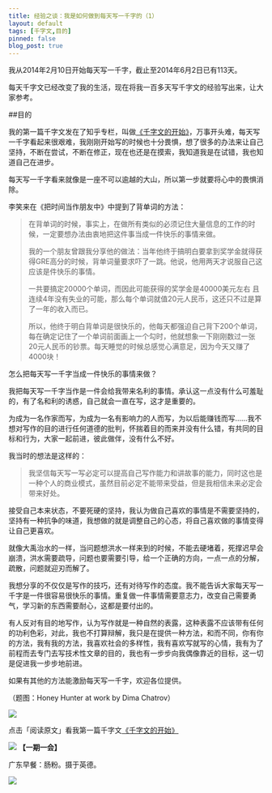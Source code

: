 ```yaml
---
title: 经验之谈：我是如何做到每天写一千字的（1）
layout: default
tags: [千字文,目的]
pinned: false
blog_post: true
---
```





我从2014年2月10日开始每天写一千字，截止至2014年6月2日已有113天。

每天千字文已经改变了我的生活，现在将我一百多天写千字文的经验写出来，让大家参考。


##目的

我的第一篇千字文发在了知乎专栏，叫做[《千字文的开始》](http://zhuanlan.zhihu.com/cnfeat/19674449)，万事开头难，每天写一千字看起来很艰难，我刚刚开始写的时候也十分畏惧，想了很多的办法来让自己坚持，不断在尝试，不断在修正，现在也还是在摸索，我知道我是在试错，我也知道自己在进步。

每天写一千字看来就像是一座不可以逾越的大山，所以第一步就要将心中的畏惧消除。

李笑来在《把时间当作朋友中》中提到了背单词的方法：

>在背单词的时候，事实上，在做所有类似的必须记住大量信息的工作的时候，一定要想办法由衷地把这件事当成一件快乐的事情来做。
>
>我的一个朋友曾跟我分享他的做法：当年他终于搞明白要拿到奖学金就得获得GRE高分的时候，背单词量要求吓了一跳。他说，他用两天才说服自己这应该是件快乐的事情。
>
>一共要搞定20000个单词，而因此可能获得的奖学金是40000美元左右 且连续4年没有失业的可能，那么每个单词就值20元人民币，这还只不过是算了一年的收入而已。
>
>所以，他终于明白背单词是很快乐的，他每天都强迫自己背下200个单词，每在确定记住了一个单词前面画上一个勾时，他就想象一下刚刚数过一张20元人民币的钞票。每天睡觉的时候总感觉心满意足，因为今天又赚了4000块！

怎么把每天写一千字当成一件快乐的事情来做？

我把每天写一千字当作是一件会给我带来名利的事情。承认这一点没有什么可羞耻的，有了名和利的诱惑，自己就会一直在写，这才是重要的。

为成为一名作家而写，为成为一名有影响力的人而写，为以后能赚钱而写……我不想对写作的目的进行任何道德的批判，怀揣着目的而来并没有什么错，有共同的目标和行为，大家一起前进，彼此做伴，没有什么不好。

我当时的想法是这样的：

>我坚信每天写一写必定可以提高自己写作能力和讲故事的能力，同时这也是一种个人的商业模式，虽然目前必定不能带来受益，但是我相信未来必定会带来好处。

接受自己本来状态，不要死硬的坚持，我认为做自己喜欢的事情是不需要坚持的，坚持有一种抗争的味道，我想做的就是调整自己的心态，将自己喜欢做的事情变得让自己更喜欢。

就像大禹治水的一样，当问题想洪水一样来到的时候，不能去硬堵着，死撑迟早会崩溃，洪水需要疏导，问题也要需要引导，给一个正确的方向，一点一点的分解，疏散，问题就迎刃而解了。

我想分享的不仅仅是写作的技巧，还有对待写作的态度。我不能告诉大家每天写一千字是一件很容易很快乐的事情。重复做一件事情需要意志力，改变自己需要勇气，学习新的东西需要耐心，这都是要付出的。

有人反对有目的地写作，认为写作就是一种自然的表露，这种表露不应该带有任何的功利色彩，对此，我也不打算辩解，我只是在提供一种方法，和而不同，你有你的方法，我有我的方法，我喜欢社会的多样性，我有喜欢写就写的心情，我有为了前程而去专门去写技术性文章的目的，我也有一步步向我偶像靠近的目标，这一切是促进我一步步地前进。

如果有其他的方法能激励每天写一千字，欢迎各位提供。

（题图：Honey Hunter at work by Dima Chatrov）

![](http://pic.yupoo.com/vankos_v/DMJiv6i8/mHDSX.png)

点击「阅读原文」看我第一篇千字文[《千字文的开始》](http://zhuanlan.zhihu.com/cnfeat/19674449)

![](http://pic.yupoo.com/vankos_v/DMJgUjgl/8Rvrt.png)
**【一期一会】**

广东早餐：肠粉。摄于英德。

![](http://cnfeat.qiniudn.com/DSC0168666.JPG)
